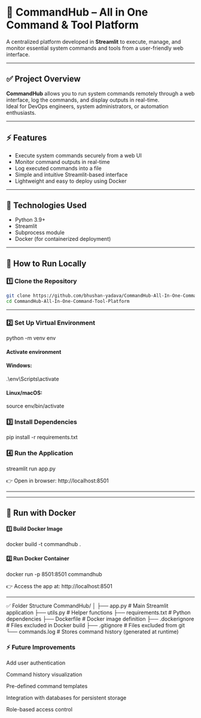 # 🚀 CommandHub – All in One Command & Tool Platform

A centralized platform developed in **Streamlit** to execute, manage, and monitor essential system commands and tools from a user-friendly web interface.

---

## ✅ Project Overview

**CommandHub** allows you to run system commands remotely through a web interface, log the commands, and display outputs in real-time.  
Ideal for DevOps engineers, system administrators, or automation enthusiasts.

---

## ⚡ Features

- Execute system commands securely from a web UI
- Monitor command outputs in real-time
- Log executed commands into a file
- Simple and intuitive Streamlit-based interface
- Lightweight and easy to deploy using Docker

---

## 🚧 Technologies Used

- Python 3.9+
- Streamlit
- Subprocess module
- Docker (for containerized deployment)

---

## 🚀 How to Run Locally

### 1️⃣ Clone the Repository

```bash
git clone https://github.com/bhushan-yadava/CommandHub-All-In-One-Command-Tool-Platform.git
cd CommandHub-All-In-One-Command-Tool-Platform

```
---
### 2️⃣ Set Up Virtual Environment

python -m venv env
#### Activate environment

#### Windows:

.\env\Scripts\activate

#### Linux/macOS:
source env/bin/activate

### 3️⃣ Install Dependencies
pip install -r requirements.txt


### 4️⃣ Run the Application
streamlit run app.py


👉 Open in browser:
http://localhost:8501

---

---

## 🐳 Run with Docker

#### 1️⃣ Build Docker Image
docker build -t commandhub .

#### 2️⃣ Run Docker Container
docker run -p 8501:8501 commandhub


👉 Access the app at:
http://localhost:8501

---

✅ Folder Structure
CommandHub/
│
├── app.py                  # Main Streamlit application
├── utils.py                # Helper functions
├── requirements.txt        # Python dependencies
├── Dockerfile               # Docker image definition
├── .dockerignore            # Files excluded in Docker build
├── .gitignore               # Files excluded from git
└── commands.log            # Stores command history (generated at runtime)


### ⚡ Future Improvements

Add user authentication

Command history visualization

Pre-defined command templates

Integration with databases for persistent storage

Role-based access control
